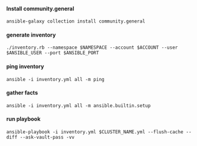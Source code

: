 #### Install community.general
```
ansible-galaxy collection install community.general
```

#### generate inventory
```
./inventory.rb --namespace $NAMESPACE --account $ACCOUNT --user $ANSIBLE_USER --port $ANSIBLE_PORT
```

#### ping inventory
```
ansible -i inventory.yml all -m ping
```

#### gather facts
```
ansible -i inventory.yml all -m ansible.builtin.setup
```

#### run playbook
```
ansible-playbook -i inventory.yml $CLUSTER_NAME.yml --flush-cache --diff --ask-vault-pass -vv
```

